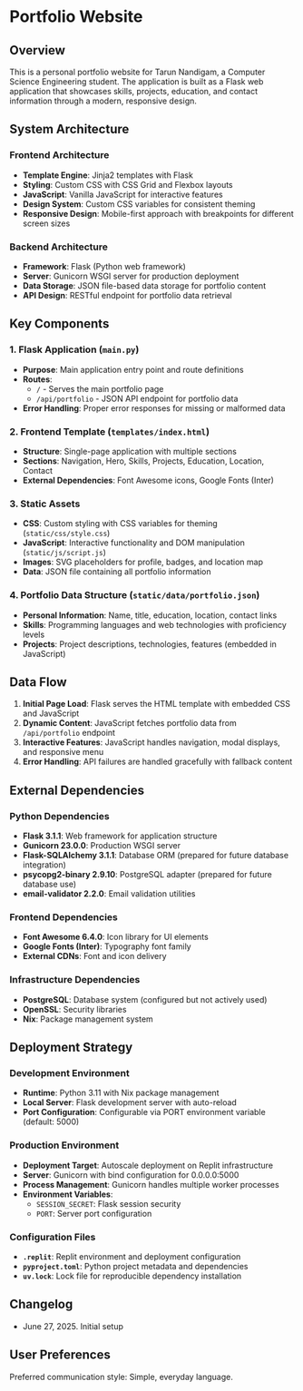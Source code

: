 # Portfolio Website

## Overview

This is a personal portfolio website for Tarun Nandigam, a Computer Science Engineering student. The application is built as a Flask web application that showcases skills, projects, education, and contact information through a modern, responsive design.

## System Architecture

### Frontend Architecture
- **Template Engine**: Jinja2 templates with Flask
- **Styling**: Custom CSS with CSS Grid and Flexbox layouts
- **JavaScript**: Vanilla JavaScript for interactive features
- **Design System**: Custom CSS variables for consistent theming
- **Responsive Design**: Mobile-first approach with breakpoints for different screen sizes

### Backend Architecture
- **Framework**: Flask (Python web framework)
- **Server**: Gunicorn WSGI server for production deployment
- **Data Storage**: JSON file-based data storage for portfolio content
- **API Design**: RESTful endpoint for portfolio data retrieval

## Key Components

### 1. Flask Application (`main.py`)
- **Purpose**: Main application entry point and route definitions
- **Routes**:
  - `/` - Serves the main portfolio page
  - `/api/portfolio` - JSON API endpoint for portfolio data
- **Error Handling**: Proper error responses for missing or malformed data

### 2. Frontend Template (`templates/index.html`)
- **Structure**: Single-page application with multiple sections
- **Sections**: Navigation, Hero, Skills, Projects, Education, Location, Contact
- **External Dependencies**: Font Awesome icons, Google Fonts (Inter)

### 3. Static Assets
- **CSS**: Custom styling with CSS variables for theming (`static/css/style.css`)
- **JavaScript**: Interactive functionality and DOM manipulation (`static/js/script.js`)
- **Images**: SVG placeholders for profile, badges, and location map
- **Data**: JSON file containing all portfolio information

### 4. Portfolio Data Structure (`static/data/portfolio.json`)
- **Personal Information**: Name, title, education, location, contact links
- **Skills**: Programming languages and web technologies with proficiency levels
- **Projects**: Project descriptions, technologies, features (embedded in JavaScript)

## Data Flow

1. **Initial Page Load**: Flask serves the HTML template with embedded CSS and JavaScript
2. **Dynamic Content**: JavaScript fetches portfolio data from `/api/portfolio` endpoint
3. **Interactive Features**: JavaScript handles navigation, modal displays, and responsive menu
4. **Error Handling**: API failures are handled gracefully with fallback content

## External Dependencies

### Python Dependencies
- **Flask 3.1.1**: Web framework for application structure
- **Gunicorn 23.0.0**: Production WSGI server
- **Flask-SQLAlchemy 3.1.1**: Database ORM (prepared for future database integration)
- **psycopg2-binary 2.9.10**: PostgreSQL adapter (prepared for future database use)
- **email-validator 2.2.0**: Email validation utilities

### Frontend Dependencies
- **Font Awesome 6.4.0**: Icon library for UI elements
- **Google Fonts (Inter)**: Typography font family
- **External CDNs**: Font and icon delivery

### Infrastructure Dependencies
- **PostgreSQL**: Database system (configured but not actively used)
- **OpenSSL**: Security libraries
- **Nix**: Package management system

## Deployment Strategy

### Development Environment
- **Runtime**: Python 3.11 with Nix package management
- **Local Server**: Flask development server with auto-reload
- **Port Configuration**: Configurable via PORT environment variable (default: 5000)

### Production Environment
- **Deployment Target**: Autoscale deployment on Replit infrastructure
- **Server**: Gunicorn with bind configuration for 0.0.0.0:5000
- **Process Management**: Gunicorn handles multiple worker processes
- **Environment Variables**: 
  - `SESSION_SECRET`: Flask session security
  - `PORT`: Server port configuration

### Configuration Files
- **`.replit`**: Replit environment and deployment configuration
- **`pyproject.toml`**: Python project metadata and dependencies
- **`uv.lock`**: Lock file for reproducible dependency installation

## Changelog

- June 27, 2025. Initial setup

## User Preferences

Preferred communication style: Simple, everyday language.